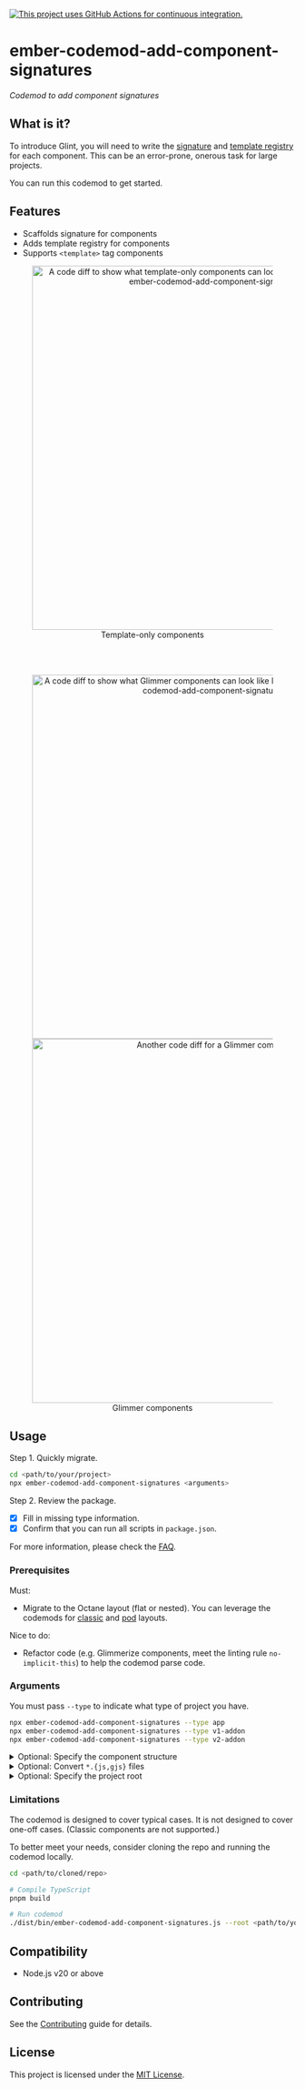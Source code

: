 [![This project uses GitHub Actions for continuous integration.](https://github.com/ijlee2/ember-codemod-add-component-signatures/actions/workflows/ci.yml/badge.svg)](https://github.com/ijlee2/ember-codemod-add-component-signatures/actions/workflows/ci.yml)

# ember-codemod-add-component-signatures

_Codemod to add component signatures_


## What is it?

To introduce Glint, you will need to write the [signature](https://typed-ember.gitbook.io/glint/environments/ember/component-signatures) and [template registry](https://typed-ember.gitbook.io/glint/environments/ember/template-registry) for each component. This can be an error-prone, onerous task for large projects.

You can run this codemod to get started.


## Features

- Scaffolds signature for components
- Adds template registry for components
- Supports `<template>` tag components

<div align="center">
  <figure>
    <img alt="A code diff to show what template-only components can look like before and after running ember-codemod-add-component-signatures" src="https://github.com/ijlee2/ember-codemod-add-component-signatures/assets/16869656/55115b27-682e-4f5a-9a03-36d7aa1cc0c2" width="640">
    <br>
    <figcaption>Template-only components</figcaption>
  </figure>
  <br><br>
  <figure>
    <img alt="A code diff to show what Glimmer components can look like before and after running ember-codemod-add-component-signatures" src="https://github.com/ijlee2/ember-codemod-add-component-signatures/assets/16869656/4feb1fcd-5a31-419e-9feb-2af99073ae75" width="640">
    <img alt="Another code diff for a Glimmer component" src="https://github.com/ijlee2/ember-codemod-add-component-signatures/assets/16869656/c8c1c9b0-28a1-4957-9c49-5cc853499a4f" width="640">
    <br>
    <figcaption>Glimmer components</figcaption>
  </figure>
</div>


## Usage

Step 1. Quickly migrate.

```sh
cd <path/to/your/project>
npx ember-codemod-add-component-signatures <arguments>
```

Step 2. Review the package.

- [x] Fill in missing type information.
- [x] Confirm that you can run all scripts in `package.json`.

For more information, please check the [FAQ](#frequently-asked-questions).


### Prerequisites

Must:

- Migrate to the Octane layout (flat or nested). You can leverage the codemods for [classic](https://github.com/ember-codemods/ember-component-template-colocation-migrator) and [pod](https://github.com/ijlee2/ember-codemod-pod-to-octane) layouts.

Nice to do:

- Refactor code (e.g. Glimmerize components, meet the linting rule `no-implicit-this`) to help the codemod parse code.


### Arguments

You must pass `--type` to indicate what type of project you have.

```sh
npx ember-codemod-add-component-signatures --type app
npx ember-codemod-add-component-signatures --type v1-addon
npx ember-codemod-add-component-signatures --type v2-addon
```

<details>

<summary>Optional: Specify the component structure</summary>

By default, an Octane project has the flat component structure. Pass `--component-structure` to indicate otherwise.

```sh
npx ember-codemod-add-component-signatures --component-structure nested
```

</details>

<details>

<summary>Optional: Convert <code>*.{js,gjs}</code> files</summary>

By default, the codemod ignores component classes written in `*.{js,gjs}`. Pass `--convert-javascript` to allow the codemod to change the file extension to `*.{ts,gts}` and add the component signature.

```sh
npx ember-codemod-add-component-signatures --convert-javascript
```

</details>

<details>

<summary>Optional: Specify the project root</summary>

Pass `--root` to run the codemod on a project somewhere else (i.e. not in the current directory).

```sh
npx ember-codemod-add-component-signatures --root <path/to/your/project>
```

</details>


### Limitations

The codemod is designed to cover typical cases. It is not designed to cover one-off cases. (Classic components are not supported.)

To better meet your needs, consider cloning the repo and running the codemod locally.

```sh
cd <path/to/cloned/repo>

# Compile TypeScript
pnpm build

# Run codemod
./dist/bin/ember-codemod-add-component-signatures.js --root <path/to/your/project>
```


## Compatibility

- Node.js v20 or above


## Contributing

See the [Contributing](CONTRIBUTING.md) guide for details.


## License

This project is licensed under the [MIT License](LICENSE.md).

